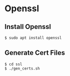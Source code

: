 # Openssl


## Install Openssl
```
$ sudo apt install openssl
```

## Generate Cert Files

```
$ cd ssl
$ ./gen_certs.sh
```
